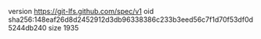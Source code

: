 version https://git-lfs.github.com/spec/v1
oid sha256:148eaf26d8d2452912d3db96338386c233b3eed56c7f1d70f53df0d5244db240
size 1935
